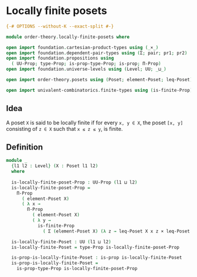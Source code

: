 # Locally finite posets

```agda
{-# OPTIONS --without-K --exact-split #-}

module order-theory.locally-finite-posets where

open import foundation.cartesian-product-types using (_×_)
open import foundation.dependent-pair-types using (Σ; pair; pr1; pr2)
open import foundation.propositions using
  ( UU-Prop; type-Prop; is-prop-type-Prop; is-prop; Π-Prop)
open import foundation.universe-levels using (Level; UU; _⊔_)

open import order-theory.posets using (Poset; element-Poset; leq-Poset)

open import univalent-combinatorics.finite-types using (is-finite-Prop)
```

## Idea

A poset `X` is said to be locally finite if for every `x, y ∈ X`, the poset `[x, y]` consisting of `z ∈ X` such that `x ≤ z ≤ y`, is finite.

## Definition

```agda
module _
  {l1 l2 : Level} (X : Poset l1 l2)
  where
  
  is-locally-finite-poset-Prop : UU-Prop (l1 ⊔ l2)
  is-locally-finite-poset-Prop =
    Π-Prop
      ( element-Poset X)
      ( λ x →
        Π-Prop
          ( element-Poset X)
          ( λ y →
            is-finite-Prop
              ( Σ (element-Poset X) (λ z → leq-Poset X x z × leq-Poset X z y))))

  is-locally-finite-Poset : UU (l1 ⊔ l2)
  is-locally-finite-Poset = type-Prop is-locally-finite-poset-Prop

  is-prop-is-locally-finite-Poset : is-prop is-locally-finite-Poset
  is-prop-is-locally-finite-Poset =
    is-prop-type-Prop is-locally-finite-poset-Prop
```

